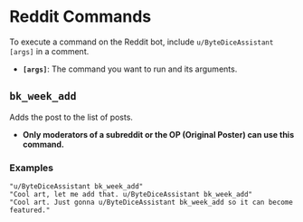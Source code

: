 # Reddit Commands
To execute a command on the Reddit bot, include `u/ByteDiceAssistant [args]` in a comment.
- **`[args]`**: The command you want to run and its arguments.
## `bk_week_add`
Adds the post to the list of posts.
- **Only moderators of a subreddit or the OP (Original Poster) can use this command.**
### **Examples**
```
"u/ByteDiceAssistant bk_week_add"
"Cool art, let me add that. u/ByteDiceAssistant bk_week_add"
"Cool art. Just gonna u/ByteDiceAssistant bk_week_add so it can become featured."
```